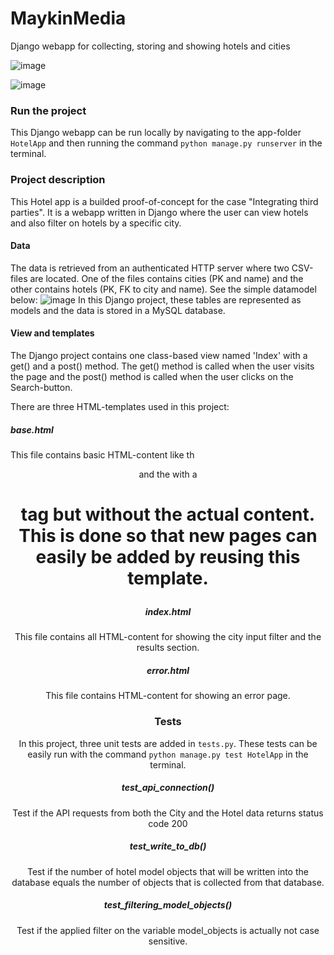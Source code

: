 # MaykinMedia
Django webapp for collecting, storing and showing hotels and cities

![image](https://github.com/user-attachments/assets/5c2e912c-c56e-454b-85e0-98681f7a2d81)

![image](https://github.com/user-attachments/assets/e8a639ee-869a-4ca0-88b6-06df00a36605)

### Run the project
This Django webapp can be run locally by navigating to the app-folder `HotelApp` and then running the command `python manage.py runserver` in the terminal.

### Project description
This Hotel app is a builded proof-of-concept for the case "Integrating third parties". It is a webapp written in Django where the user can view hotels and also filter on hotels by a specific city.

#### Data
The data is retrieved from an authenticated HTTP server where two CSV-files are located. One of the files contains cities (PK and name) and the other contains hotels (PK, FK to city and name). See the simple datamodel below:
![image](https://github.com/user-attachments/assets/4233186f-0567-4fc3-b61a-f063308856fb)
In this Django project, these tables are represented as models and the data is stored in a MySQL database.

#### View and templates
The Django project contains one class-based view named 'Index' with a get() and a post() method. The get() method is called when the user visits the page and the post() method is called when the user clicks on the Search-button. 

There are three HTML-templates used in this project:
##### base.html
This file contains basic HTML-content like th <header> and the <body> with a <h1> tag but without the actual content. This is done so that new pages can easily be added by reusing this template.
##### index.html
This file contains all HTML-content for showing the city input filter and the results section.
##### error.html
This file contains HTML-content for showing an error page.

### Tests
In this project, three unit tests are added in `tests.py`. These tests can be easily run with the command `python manage.py test HotelApp` in the terminal.

##### test_api_connection()
Test if the API requests from both the City and the Hotel data returns status code 200
##### test_write_to_db()
Test if the number of hotel model objects that will be written into the database equals the number of objects that is collected from that database.
##### test_filtering_model_objects()
Test if the applied filter on the variable model_objects is actually not case sensitive.
